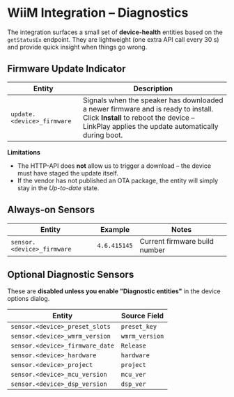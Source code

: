 # WiiM Integration – Diagnostics

The integration surfaces a small set of **device-health** entities based on the `getStatusEx` endpoint.  They are lightweight (one extra API call every 30 s) and provide quick insight when things go wrong.

## Firmware Update Indicator

| Entity | Description |
|--------|-------------|
| `update.<device>_firmware` | Signals when the speaker has downloaded a newer firmware and is ready to install.  Click **Install** to reboot the device – LinkPlay applies the update automatically during boot. |

**Limitations**
* The HTTP-API does **not** allow us to trigger a download – the device must have staged the update itself.
* If the vendor has not published an OTA package, the entity will simply stay in the *Up-to-date* state.

## Always-on Sensors

| Entity | Example | Notes |
|--------|---------|-------|
| `sensor.<device>_firmware` | `4.6.415145` | Current firmware build number |

## Optional Diagnostic Sensors

These are **disabled unless you enable "Diagnostic entities"** in the device options dialog.

| Entity | Source Field |
|--------|--------------|
| `sensor.<device>_preset_slots` | `preset_key` |
| `sensor.<device>_wmrm_version` | `wmrm_version` |
| `sensor.<device>_firmware_date` | `Release` |
| `sensor.<device>_hardware`      | `hardware` |
| `sensor.<device>_project`       | `project` |
| `sensor.<device>_mcu_version`   | `mcu_ver` |
| `sensor.<device>_dsp_version`   | `dsp_ver` |